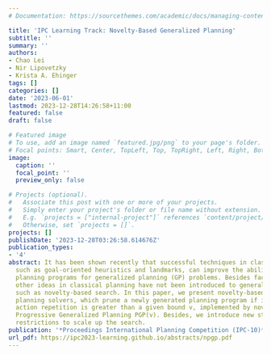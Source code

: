 ```yaml
---
# Documentation: https://sourcethemes.com/academic/docs/managing-content/

title: 'IPC Learning Track: Novelty-Based Generalized Planning'
subtitle: ''
summary: ''
authors:
- Chao Lei
- Nir Lipovetzky
- Krista A. Ehinger
tags: []
categories: []
date: '2023-06-01'
lastmod: 2023-12-28T14:26:58+11:00
featured: false
draft: false

# Featured image
# To use, add an image named `featured.jpg/png` to your page's folder.
# Focal points: Smart, Center, TopLeft, Top, TopRight, Left, Right, BottomLeft, Bottom, BottomRight.
image:
  caption: ''
  focal_point: ''
  preview_only: false

# Projects (optional).
#   Associate this post with one or more of your projects.
#   Simply enter your project's folder or file name without extension.
#   E.g. `projects = ["internal-project"]` references `content/project/deep-learning/index.md`.
#   Otherwise, set `projects = []`.
projects: []
publishDate: '2023-12-28T03:26:58.614676Z'
publication_types:
- '4'
abstract: It has been shown recently that successful techniques in classical planning,
  such as goal-oriented heuristics and landmarks, can improve the ability to compute
  planning programs for generalized planning (GP) problems. Besides fact landmarks,
  other ideas in classical planning have not been introduced to generalized planning,
  such as novelty-based search. In this paper, we present novelty-based generalized
  planning solvers, which prune a newly generated planning program if its most frequent
  action repetition is greater than a given bound v, implemented by novelty-based
  Progressive Generalized Planning PGP(v). Besides, we introduce new structural program
  restrictions to scale up the search.
publication: '*Proceedings International Planning Competition (IPC-10)*'
url_pdf: https://ipc2023-learning.github.io/abstracts/npgp.pdf
---
```


